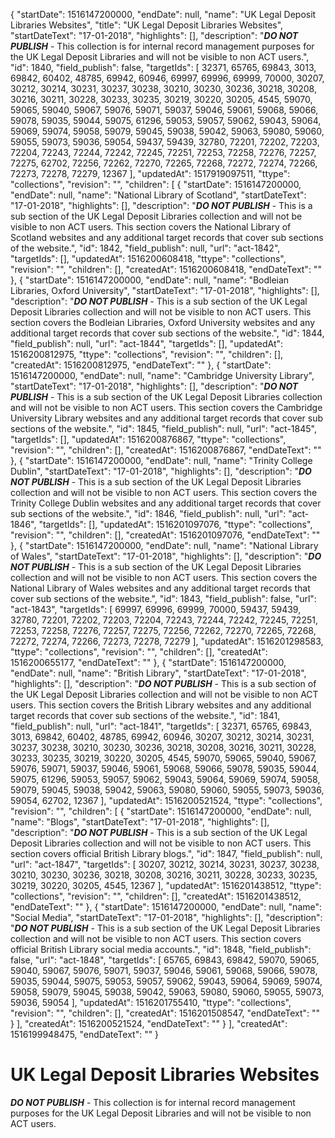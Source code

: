 {
  "startDate": 1516147200000, 
  "endDate": null, 
  "name": "UK Legal Deposit Libraries Websites", 
  "title": "UK Legal Deposit Libraries Websites", 
  "startDateText": "17-01-2018", 
  "highlights": [], 
  "description": "***DO NOT PUBLISH*** - This collection is for internal record management purposes for the UK Legal Deposit Libraries and will not be visible to non ACT users.", 
  "id": 1840, 
  "field_publish": false, 
  "targetIds": [
    32371, 
    65765, 
    69843, 
    3013, 
    69842, 
    60402, 
    48785, 
    69942, 
    60946, 
    69997, 
    69996, 
    69999, 
    70000, 
    30207, 
    30212, 
    30214, 
    30231, 
    30237, 
    30238, 
    30210, 
    30230, 
    30236, 
    30218, 
    30208, 
    30216, 
    30211, 
    30228, 
    30233, 
    30235, 
    30219, 
    30220, 
    30205, 
    4545, 
    59070, 
    59065, 
    59040, 
    59067, 
    59076, 
    59071, 
    59037, 
    59046, 
    59061, 
    59068, 
    59066, 
    59078, 
    59035, 
    59044, 
    59075, 
    61296, 
    59053, 
    59057, 
    59062, 
    59043, 
    59064, 
    59069, 
    59074, 
    59058, 
    59079, 
    59045, 
    59038, 
    59042, 
    59063, 
    59080, 
    59060, 
    59055, 
    59073, 
    59036, 
    59054, 
    59437, 
    59439, 
    32780, 
    72201, 
    72202, 
    72203, 
    72204, 
    72243, 
    72244, 
    72242, 
    72245, 
    72251, 
    72253, 
    72258, 
    72276, 
    72257, 
    72275, 
    62702, 
    72256, 
    72262, 
    72270, 
    72265, 
    72268, 
    72272, 
    72274, 
    72266, 
    72273, 
    72278, 
    72279, 
    12367
  ], 
  "updatedAt": 1517919097511, 
  "ttype": "collections", 
  "revision": "", 
  "children": [
    {
      "startDate": 1516147200000, 
      "endDate": null, 
      "name": "National Library of Scotland", 
      "startDateText": "17-01-2018", 
      "highlights": [], 
      "description": "***DO NOT PUBLISH*** - This is a sub section of the UK Legal Deposit Libraries collection and will not be visible to non ACT users. This section covers the National Library of Scotland websites and any additional target records that cover sub sections of the website.", 
      "id": 1842, 
      "field_publish": null, 
      "url": "act-1842", 
      "targetIds": [], 
      "updatedAt": 1516200608418, 
      "ttype": "collections", 
      "revision": "", 
      "children": [], 
      "createdAt": 1516200608418, 
      "endDateText": ""
    }, 
    {
      "startDate": 1516147200000, 
      "endDate": null, 
      "name": "Bodleian Libraries, Oxford University", 
      "startDateText": "17-01-2018", 
      "highlights": [], 
      "description": "***DO NOT PUBLISH*** - This is a sub section of the UK Legal Deposit Libraries collection and will not be visible to non ACT users. This section covers the Bodleian Libraries, Oxford University websites and any additional target records that cover sub sections of the website.", 
      "id": 1844, 
      "field_publish": null, 
      "url": "act-1844", 
      "targetIds": [], 
      "updatedAt": 1516200812975, 
      "ttype": "collections", 
      "revision": "", 
      "children": [], 
      "createdAt": 1516200812975, 
      "endDateText": ""
    }, 
    {
      "startDate": 1516147200000, 
      "endDate": null, 
      "name": "Cambridge University Library", 
      "startDateText": "17-01-2018", 
      "highlights": [], 
      "description": "***DO NOT PUBLISH*** - This is a sub section of the UK Legal Deposit Libraries collection and will not be visible to non ACT users. This section covers the Cambridge University Library websites and any additional target records that cover sub sections of the website.", 
      "id": 1845, 
      "field_publish": null, 
      "url": "act-1845", 
      "targetIds": [], 
      "updatedAt": 1516200876867, 
      "ttype": "collections", 
      "revision": "", 
      "children": [], 
      "createdAt": 1516200876867, 
      "endDateText": ""
    }, 
    {
      "startDate": 1516147200000, 
      "endDate": null, 
      "name": "Trinity College Dublin", 
      "startDateText": "17-01-2018", 
      "highlights": [], 
      "description": "***DO NOT PUBLISH*** - This is a sub section of the UK Legal Deposit Libraries collection and will not be visible to non ACT users. This section covers the Trinity College Dublin websites and any additional target records that cover sub sections of the website.", 
      "id": 1846, 
      "field_publish": null, 
      "url": "act-1846", 
      "targetIds": [], 
      "updatedAt": 1516201097076, 
      "ttype": "collections", 
      "revision": "", 
      "children": [], 
      "createdAt": 1516201097076, 
      "endDateText": ""
    }, 
    {
      "startDate": 1516147200000, 
      "endDate": null, 
      "name": "National Library of Wales", 
      "startDateText": "17-01-2018", 
      "highlights": [], 
      "description": "***DO NOT PUBLISH*** - This is a sub section of the UK Legal Deposit Libraries collection and will not be visible to non ACT users. This section covers the National Library of Wales websites and any additional target records that cover sub sections of the website.", 
      "id": 1843, 
      "field_publish": false, 
      "url": "act-1843", 
      "targetIds": [
        69997, 
        69996, 
        69999, 
        70000, 
        59437, 
        59439, 
        32780, 
        72201, 
        72202, 
        72203, 
        72204, 
        72243, 
        72244, 
        72242, 
        72245, 
        72251, 
        72253, 
        72258, 
        72276, 
        72257, 
        72275, 
        72256, 
        72262, 
        72270, 
        72265, 
        72268, 
        72272, 
        72274, 
        72266, 
        72273, 
        72278, 
        72279
      ], 
      "updatedAt": 1516201298583, 
      "ttype": "collections", 
      "revision": "", 
      "children": [], 
      "createdAt": 1516200655177, 
      "endDateText": ""
    }, 
    {
      "startDate": 1516147200000, 
      "endDate": null, 
      "name": "British Library", 
      "startDateText": "17-01-2018", 
      "highlights": [], 
      "description": "***DO NOT PUBLISH*** - This is a sub section of the UK Legal Deposit Libraries collection and will not be visible to non ACT users. This section covers the British Library websites and any additional target records that cover sub sections of the website.", 
      "id": 1841, 
      "field_publish": null, 
      "url": "act-1841", 
      "targetIds": [
        32371, 
        65765, 
        69843, 
        3013, 
        69842, 
        60402, 
        48785, 
        69942, 
        60946, 
        30207, 
        30212, 
        30214, 
        30231, 
        30237, 
        30238, 
        30210, 
        30230, 
        30236, 
        30218, 
        30208, 
        30216, 
        30211, 
        30228, 
        30233, 
        30235, 
        30219, 
        30220, 
        30205, 
        4545, 
        59070, 
        59065, 
        59040, 
        59067, 
        59076, 
        59071, 
        59037, 
        59046, 
        59061, 
        59068, 
        59066, 
        59078, 
        59035, 
        59044, 
        59075, 
        61296, 
        59053, 
        59057, 
        59062, 
        59043, 
        59064, 
        59069, 
        59074, 
        59058, 
        59079, 
        59045, 
        59038, 
        59042, 
        59063, 
        59080, 
        59060, 
        59055, 
        59073, 
        59036, 
        59054, 
        62702, 
        12367
      ], 
      "updatedAt": 1516200521524, 
      "ttype": "collections", 
      "revision": "", 
      "children": [
        {
          "startDate": 1516147200000, 
          "endDate": null, 
          "name": "Blogs", 
          "startDateText": "17-01-2018", 
          "highlights": [], 
          "description": "***DO NOT PUBLISH*** - This is a sub section of the UK Legal Deposit Libraries collection and will not be visible to non ACT users. This section covers official British Library blogs.", 
          "id": 1847, 
          "field_publish": null, 
          "url": "act-1847", 
          "targetIds": [
            30207, 
            30212, 
            30214, 
            30231, 
            30237, 
            30238, 
            30210, 
            30230, 
            30236, 
            30218, 
            30208, 
            30216, 
            30211, 
            30228, 
            30233, 
            30235, 
            30219, 
            30220, 
            30205, 
            4545, 
            12367
          ], 
          "updatedAt": 1516201438512, 
          "ttype": "collections", 
          "revision": "", 
          "children": [], 
          "createdAt": 1516201438512, 
          "endDateText": ""
        }, 
        {
          "startDate": 1516147200000, 
          "endDate": null, 
          "name": "Social Media", 
          "startDateText": "17-01-2018", 
          "highlights": [], 
          "description": "***DO NOT PUBLISH*** - This is a sub section of the UK Legal Deposit Libraries collection and will not be visible to non ACT users. This section covers official British Library social media accounts.", 
          "id": 1848, 
          "field_publish": false, 
          "url": "act-1848", 
          "targetIds": [
            65765, 
            69843, 
            69842, 
            59070, 
            59065, 
            59040, 
            59067, 
            59076, 
            59071, 
            59037, 
            59046, 
            59061, 
            59068, 
            59066, 
            59078, 
            59035, 
            59044, 
            59075, 
            59053, 
            59057, 
            59062, 
            59043, 
            59064, 
            59069, 
            59074, 
            59058, 
            59079, 
            59045, 
            59038, 
            59042, 
            59063, 
            59080, 
            59060, 
            59055, 
            59073, 
            59036, 
            59054
          ], 
          "updatedAt": 1516201755410, 
          "ttype": "collections", 
          "revision": "", 
          "children": [], 
          "createdAt": 1516201508547, 
          "endDateText": ""
        }
      ], 
      "createdAt": 1516200521524, 
      "endDateText": ""
    }
  ], 
  "createdAt": 1516199948475, 
  "endDateText": ""
}

# UK Legal Deposit Libraries Websites

***DO NOT PUBLISH*** - This collection is for internal record management purposes for the UK Legal Deposit Libraries and will not be visible to non ACT users.